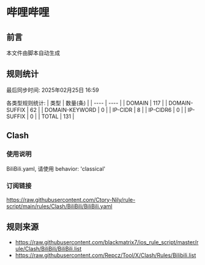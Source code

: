 # 哔哩哔哩

## 前言
本文件由脚本自动生成

## 规则统计
最后同步时间: 2025年02月25日 16:59

各类型规则统计:
| 类型 | 数量(条)  | 
| ---- | ----  |
| DOMAIN | 117 | 
| DOMAIN-SUFFIX | 62 | 
| DOMAIN-KEYWORD | 0 | 
| IP-CIDR | 8 | 
| IP-CIDR6 | 0 | 
| IP-SUFFIX | 0 | 
| TOTAL | 131 | 
## Clash 
### 使用说明 
BiliBili.yaml, 请使用 behavior: 'classical' 
### 订阅链接 
https://raw.githubusercontent.com/Ctory-Nily/rule-script/main/rules/Clash/BiliBili/BiliBili.yaml 
## 规则来源 
- https://raw.githubusercontent.com/blackmatrix7/ios_rule_script/master/rule/Clash/BiliBili/BiliBili.list 
- https://raw.githubusercontent.com/Repcz/Tool/X/Clash/Rules/Bilibili.list 
